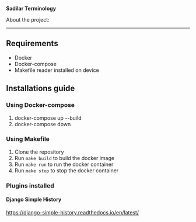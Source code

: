 **Sadilar Terminology**

About the project:

---

## Requirements

- Docker
- Docker-compose
- Makefile reader installed on device

## Installations guide

### Using Docker-compose

1. docker-compose up --build
2. docker-compose down

### Using Makefile

1. Clone the repository
2. Run `make build` to build the docker image
3. Run `make run` to run the docker container
4. Run `make stop` to stop the docker container


### Plugins installed
#### Django Simple History

https://django-simple-history.readthedocs.io/en/latest/
